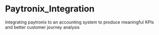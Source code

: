 # Paytronix_Integration
Integrating paytronix to an accounting system to produce meaningful KPIs and better customer journey analysis
